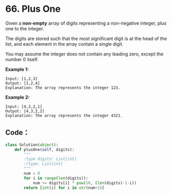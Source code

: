 # 66. Plus One

Given a **non-empty** array of digits representing a non-negative integer, plus one to the integer.

The digits are stored such that the most significant digit is at the head of the list, and each element in the array contain a single digit.

You may assume the integer does not contain any leading zero, except the number 0 itself.

**Example 1:**

```text
Input: [1,2,3]
Output: [1,2,4]
Explanation: The array represents the integer 123.
```

**Example 2:**

```text
Input: [4,3,2,1]
Output: [4,3,2,2]
Explanation: The array represents the integer 4321.
```

## Code：

```python
class Solution(object):
    def plusOne(self, digits):
        """
        :type digits: List[int]
        :rtype: List[int]
        """
        num = 0
        for i in range(len(digits)):
    	    num += digits[i] * pow(10, (len(digits)-1-i))
        return [int(i) for i in str(num+1)]
        
```

